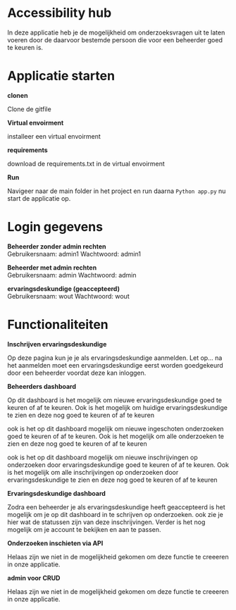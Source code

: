 # Accessibility hub

In deze applicatie heb je de mogelijkheid om onderzoeksvragen uit te laten voeren door de daarvoor bestemde persoon die voor een beheerder goed te keuren is.

# Applicatie starten

**clonen** <br/>

Clone de gitfile

**Virtual envoirment** <br/>

installeer een virtual envoirment

**requirements** <br/>

download de requirements.txt in de virtual envoirment

**Run** <br/>

Navigeer naar de main folder in het project en run daarna ```Python app.py``` nu start de applicatie op.

# Login gegevens
**Beheerder zonder admin rechten** <br/>
Gebruikersnaam: admin1
Wachtwoord: admin1

**Beheerder met admin rechten** <br/>
Gebruikersnaam: admin
Wachtwoord: admin

**ervaringsdeskundige (geaccepteerd)** <br/>
Gebruikersnaam: wout
Wachtwoord: wout


# Functionaliteiten

**Inschrijven ervaringsdeskundige** <br/>

Op deze pagina kun je je als ervaringsdeskundige aanmelden. Let op... na het aanmelden moet een ervaringsdeskundige eerst worden goedgekeurd door een beheerder voordat deze kan inloggen.

**Beheerders dashboard** <br/>

Op dit dashboard is het mogelijk om nieuwe ervaringsdeskundige goed te keuren of af te keuren. Ook is het mogelijk om huidige ervaringsdeskundige te zien en deze nog goed te keuren of af te keuren

ook is het op dit dashboard mogelijk om nieuwe ingeschoten onderzoeken goed te keuren of af te keuren.  Ook is het mogelijk om alle onderzoeken te zien en deze nog goed te keuren of af te keuren

ook is het op dit dashboard mogelijk om nieuwe inschrijvingen op onderzoeken door ervaringsdeskundige goed te keuren of af te keuren.  Ook is het mogelijk om alle inschrijvingen op onderzoeken door ervaringsdeskundige te zien en deze nog goed te keuren of af te keuren

**Ervaringsdeskundige dashboard** <br/>

Zodra een beheerder je als ervaringsdeskundige heeft geaccepteerd is het mogelijk om je op dit dashboard in te schrijven op onderzoeken. ook zie je hier wat de statussen zijn van deze inschrijvingen.
Verder is het nog mogelijk om je account te bekijken en aan te passen.

**Onderzoeken inschieten via API** <br/>

Helaas zijn we niet in de mogelijkheid gekomen om deze functie te creeeren in onze applicatie.

**admin voor CRUD** <br/>

Helaas zijn we niet in de mogelijkheid gekomen om deze functie te creeeren in onze applicatie.


